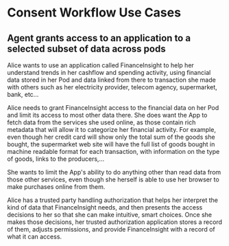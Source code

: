 # Consent Workflow Use Cases

## Agent grants access to an application to a selected subset of data across pods

Alice wants to use an application called FinanceInsight to help her
understand trends in her cashflow and spending activity, using financial
data stored in her Pod and data linked from there to transaction she made with others
such as her electricity provider, telecom agency, supermarket, bank, etc... 

Alice needs to grant FinanceInsight access to the financial data on her Pod and
limit its access to most other data there.  She does want the App to fetch
data from the services she used online, as those contain rich metadata that
will allow it to categorize her financial activity. For example, even 
though her credit card will show only the total sum of the goods she bought,
the supermarket web site will have the full list of goods bought in machine
readable format for each transaction, with information on the type of goods,
links to the producers,... 

She wants to limit the App's ability to do anything other than read data from
those other services, even though she herself is able to use her browser to
make purchases online from them. 

Alice has a trusted party handling authorization that helps her interpret the kind
of data that FinanceInsight needs, and then presents the access decisions to her
so that she can make intuitive, smart choices. Once she makes those 
decisions, her trusted authorization application stores a record of them,
adjusts permissions, and provide FinanceInsight with a record of what it
can access.
